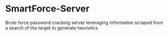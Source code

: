 SmartForce-Server
=================

Brute force password cracking server leveraging information scraped from a search of the target to generate heuristics
